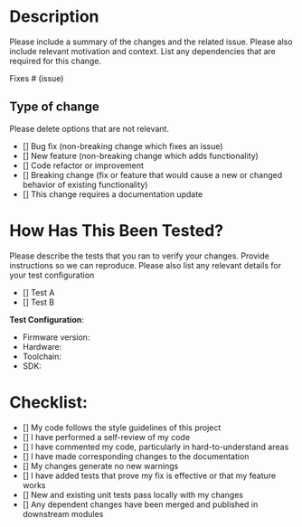 # Description

Please include a summary of the changes and the related issue. Please also include relevant motivation and context. List any dependencies that are required for this change.

Fixes # (issue)

## Type of change

Please delete options that are not relevant.
- [] Bug fix (non-breaking change which fixes an issue)
- [] New feature (non-breaking change which adds functionality)
- [] Code refactor or improvement
- [] Breaking change (fix or feature that would cause a new or changed behavior of existing functionality)
- [] This change requires a documentation update

# How Has This Been Tested?

Please describe the tests that you ran to verify your changes. Provide instructions so we can reproduce. Please also list any relevant details for your test configuration
- [] Test A
- [] Test B

**Test Configuration**:

- Firmware version:
- Hardware:
- Toolchain:
- SDK:

# Checklist:
- [] My code follows the style guidelines of this project
- [] I have performed a self-review of my code
- [] I have commented my code, particularly in hard-to-understand areas
- [] I have made corresponding changes to the documentation
- [] My changes generate no new warnings
- [] I have added tests that prove my fix is effective or that my feature works
- [] New and existing unit tests pass locally with my changes
- [] Any dependent changes have been merged and published in downstream modules
